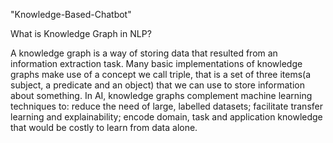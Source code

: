 "Knowledge-Based-Chatbot"


What is Knowledge Graph in NLP?


A knowledge graph is a way of storing data that resulted from an information extraction task. 
Many basic implementations of knowledge graphs make use of a concept we call triple, that is a set of three items(a subject, a predicate and an object) that we can use to store information about something.
In AI, knowledge graphs complement machine learning techniques to: reduce the need of large, labelled datasets; facilitate transfer learning and explainability; encode domain, task and application knowledge that would be costly to learn from data alone.
